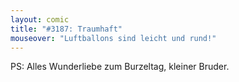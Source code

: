 ```yaml
---
layout: comic
title: "#3187: Traumhaft"
mouseover: "Luftballons sind leicht und rund!"
---
```


PS:
Alles Wunderliebe zum Burzeltag, kleiner Bruder.
